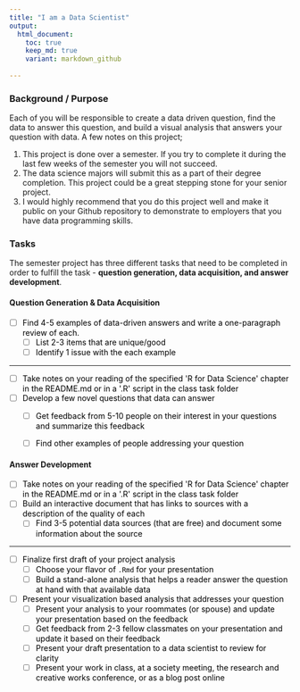 ```yaml
---
title: "I am a Data Scientist"
output:
  html_document:
    toc: true
    keep_md: true
    variant: markdown_github  
  
---
```




### Background / Purpose

Each of you will be responsible to create a data driven question, find the data to answer this question, and build a visual analysis that answers your question with data.  A few notes on this project;

1. This project is done over a semester.  If you try to complete it during the last few weeks of the semester you will not succeed.
2. The data science majors will submit this as a part of their degree completion.  This project could be a great stepping stone for your senior project.
3. I would highly recommend that you do this project well and make it public on your Github repository to demonstrate to employers that you have data programming skills.

### Tasks


<style>
ul {
   color: black;
   list-style-type: none;
   list-style-position: outside;

}

</style>

The semester project has three different tasks that need to be completed in order to fulfill the task - **question generation, data acquisition, and answer development**.

#### Question Generation & Data Acquisition


<style>
ul {
   color: black;
   list-style-type: none;
   list-style-position: outside;

}

</style>


* [ ] Find 4-5 examples of data-driven answers and write a one-paragraph review of each.
    * [ ] List 2-3 items that are unique/good
    * [ ] Identify 1 issue with the each example

--------

* [ ] Take notes on your reading of the specified 'R for Data Science' chapter in the README.md or in a '.R' script in the class task folder
* [ ] Develop a few novel questions that data can answer
    * [ ] Get feedback from 5-10 people on their interest in your questions and summarize this feedback
    * [ ] Find other examples of people addressing your question


#### Answer Development



* [ ] Take notes on your reading of the specified 'R for Data Science' chapter in the README.md or in a '.R' script in the class task folder
* [ ] Build an interactive document that has links to sources with a description of the quality of each
    * [ ] Find 3-5 potential data sources (that are free) and document some information about the source

--------
* [ ] Finalize first draft of your project analysis
    * [ ] Choose your flavor of `.Rmd` for your presentation
    * [ ] Build a stand-alone analysis that helps a reader answer the question at hand with that available data
* [ ] Present your visualization based analysis that addresses your question
    * [ ] Present your analysis to your roommates (or spouse) and update your presentation based on the feedback
    * [ ] Get feedback from 2-3 fellow classmates on your presentation and update it based on their feedback
    * [ ] Present your draft presentation to a data scientist to review for clarity
    * [ ] Present your work in class, at a society meeting, the research and creative works conference, or as a blog post online
